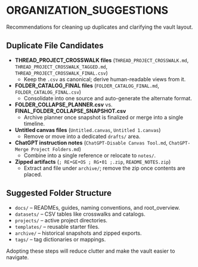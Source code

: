 # ORGANIZATION_SUGGESTIONS

Recommendations for cleaning up duplicates and clarifying the vault layout.

## Duplicate File Candidates
- **THREAD_PROJECT_CROSSWALK files** (`THREAD_PROJECT_CROSSWALK.md`, `THREAD_PROJECT_CROSSWALK_TAGGED.md`, `THREAD_PROJECT_CROSSWALK_FINAL.csv`)
  - Keep the `.csv` as canonical; derive human-readable views from it.
- **FOLDER_CATALOG_FINAL files** (`FOLDER_CATALOG_FINAL.md`, `FOLDER_CATALOG_FINAL.csv`)
  - Consolidate into one source and auto-generate the alternate format.
- **FOLDER_COLLAPSE_PLANNER.csv** vs. **FINAL_FOLDER_COLLAPSE_SNAPSHOT.csv**
  - Archive planner once snapshot is finalized or merge into a single timeline.
- **Untitled canvas files** (`Untitled.canvas`, `Untitled 1.canvas`)
  - Remove or move into a dedicated `drafts/` area.
- **ChatGPT instruction notes** (`ChatGPT-Disable Canvas Tool.md`, `ChatGPT-Merge Project Folders.md`)
  - Combine into a single reference or relocate to `notes/`.
- **Zipped artifacts** (`; RE•GE•OS ; RG•01 ;.zip`, `README_NOTES.zip`)
  - Extract and file under `archive/`; remove the zip once contents are placed.

## Suggested Folder Structure
- `docs/` – READMEs, guides, naming conventions, and root_overview.
- `datasets/` – CSV tables like crosswalks and catalogs.
- `projects/` – active project directories.
- `templates/` – reusable starter files.
- `archive/` – historical snapshots and zipped exports.
- `tags/` – tag dictionaries or mappings.

Adopting these steps will reduce clutter and make the vault easier to navigate.
